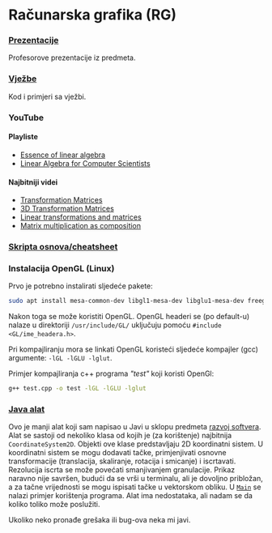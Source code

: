 # Računarska grafika (RG)

### [Prezentacije](./Prezentacije)
Profesorove prezentacije iz predmeta.

### [Vježbe](./Vjezbe)
Kod i primjeri sa vježbi.

### YouTube
#### Playliste
- [Essence of linear algebra](https://www.youtube.com/playlist?list=PLZHQObOWTQDPD3MizzM2xVFitgF8hE_ab)
- [Linear Algebra for Computer Scientists](https://www.youtube.com/playlist?list=PLTd6ceoshprfZs1VIzGHDt-MYgVewC5tc)
#### Najbitniji videi
- [Transformation Matrices](https://www.youtube.com/watch?v=Cb4aoihvh-o&list=PLTd6ceoshprfZs1VIzGHDt-MYgVewC5tc&index=13)
- [3D Transformation Matrices](https://www.youtube.com/watch?v=G25aT8VFsNI&list=PLTd6ceoshprfZs1VIzGHDt-MYgVewC5tc&index=14)
- [Linear transformations and matrices](https://www.youtube.com/watch?v=kYB8IZa5AuE&list=PLZHQObOWTQDPD3MizzM2xVFitgF8hE_ab&index=3)
- [Matrix multiplication as composition](https://www.youtube.com/watch?v=XkY2DOUCWMU&list=PLZHQObOWTQDPD3MizzM2xVFitgF8hE_ab&index=4)


### [Skripta osnova/cheatsheet](./Skripta_osnova.pdf)

### Instalacija OpenGL (Linux)
Prvo je potrebno instalirati sljedeće pakete:
``` bash
sudo apt install mesa-common-dev libgl1-mesa-dev libglu1-mesa-dev freeglut3-dev
```
Nakon toga se može koristiti OpenGL.
OpenGL headeri se (po default-u) nalaze u direktoriji `/usr/include/GL/` uključuju pomoću `#include <GL/ime_headera.h>`.

Pri kompajliranju mora se linkati OpenGL koristeći sljedeće kompajler (gcc) argumente: `-lGL -lGLU -lglut`.

Primjer kompajliranja c++ programa *"test"* koji koristi OpenGl:
```bash
g++ test.cpp -o test -lGL -lGLU -lglut
```

### [Java alat](https://github.com/mahirsuljic-fet/RS/tree/main/Random/RacunarskaGrafika)
Ovo je manji alat koji sam napisao u Javi u sklopu predmeta [razvoj softvera](https://github.com/mahirsuljic-fet/RS).
Alat se sastoji od nekoliko klasa od kojih je (za korištenje) najbitnija `CoordinateSystem2D`.
Objekti ove klase predstavljaju 2D koordinatni sistem.
U koordinatni sistem se mogu dodavati tačke, primjenjivati osnovne transformacije (translacija, skaliranje, rotacija i smicanje) i iscrtavati.
Rezolucija iscrta se može povećati smanjivanjem granulacije.
Prikaz naravno nije savršen, budući da se vrši u terminalu, ali je dovoljno pribložan, a za tačne vrijednosti se mogu ispisati tačke u vektorskom obliku.
U [`Main`](https://github.com/mahirsuljic-fet/RS/blob/main/Random/RacunarskaGrafika/Main.java) se nalazi primjer korištenja programa.
Alat ima nedostataka, ali nadam se da koliko toliko može poslužiti.

Ukoliko neko pronađe grešaka ili bug-ova neka mi javi.
